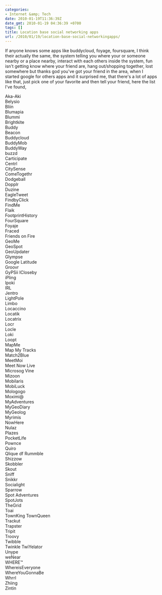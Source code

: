```yaml
---
categories:
- Internet &amp; Tech
date: 2010-01-19T11:36:39Z
date_gmt: 2010-01-19 04:36:39 +0700
tags: []
title: Location base social networking apps
url: /2010/01/19/location-base-social-networkingapps/
---
```


If anyone knows some apps like buddycloud, foyage, foursquare, I think their actually the same, the system telling you where your or someone nearby or a place nearby, interact with each others inside the system, fun isn't getting know where your friend are, hang out/shopping together, lost somewhere but thanks god you've got your friend in the area, when I started google for others apps and it surprised me, that there's a lot of apps like that, just pick one of your favorite and then tell your friend, here the list I've found,

 Aka-Aki  
 Belysio  
 Bliin  
 Blumapia  
 Blummi  
 Brightkite  
 Buddy  
 Beacon  
 Buddycloud  
 BuddyMob  
 BuddyWay  
 buzzd  
 Carticipate  
 Centrl  
 CitySense  
 ComeTogethr  
 Dodgeball  
 Dopplr  
 Duzine  
 EagleTweet  
 FindbyClick  
 FindMe  
 Flaik  
 FootprintHistory  
 FourSquare  
 Foyaje  
 Fraced  
 Friends on Fire  
 GeoMe  
 GeoSpot  
 GeoUpdater  
 Glympse  
 Google Latitude  
 Groovr  
 GyPSii ICloseby  
 iPling  
 Ipoki  
 IRL  
 Jentro  
 LightPole  
 Limbo  
 Locaccino  
 Locatik  
 Locatrix  
 Locr  
 Locle  
 Loki  
 Loopt  
 MapMe  
 Map My Tracks  
 Match2Blue  
 MeetMoi  
 Meet Now Live  
 Microsog Vine  
 Mizoon  
 Mobilaris  
 MobiLuck  
 Mologogo  
 Moximi@  
 MyAdventures  
 MyGeoDiary  
 MyGeolog  
 Myrimis  
 NowHere  
 Nulaz  
 Plazes  
 PocketLife  
 Pownce  
 Quiro  
 Qlique df Rummble  
 Shizzow  
 Skobbler  
 Skout  
 Sniff  
 Snikkr  
 Socialight  
 Sparrow  
 Spot Adventures  
 SpotJots  
 TheGrid  
 Toai  
 TownKing TownQueen  
 Trackut  
 Trapster  
 Tripit  
 Troovy  
 Twibble  
 Twinkle TwiYelator  
 Unype  
 weNear  
 WHERE™  
 WhereisEveryone  
 WhereYouGonnaBe  
 Whrrl  
 Zhiing  
 Zintin